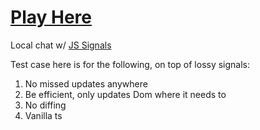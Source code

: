 # [Play Here](https://dakom.github.io/local-chat-js-signals)

Local chat w/ [JS Signals](https://github.com/tc39/proposal-signals)

Test case here is for the following, on top of lossy signals:

1. No missed updates anywhere
2. Be efficient, only updates Dom where it needs to
3. No diffing
4. Vanilla ts